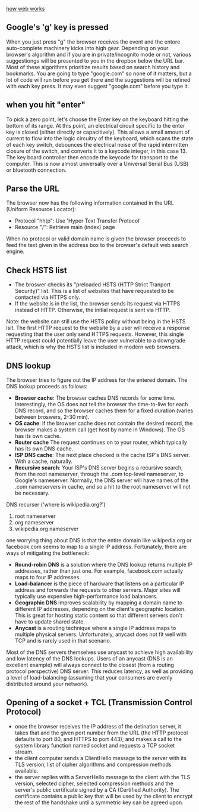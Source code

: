 [how web works](https://github.com/vasanthk/how-web-works)

## Google's 'g' key is pressed
When you just press "g" the browser receives the event and the entore auto-complete machinery kicks into high gear. Depending on your browser's algorithm and if you are in private/incognito mode or not, various suggestiongs will be presented to you in the dropbox below the URL bar. Most of these algorithms prioritize results based on search history and bookmarks. You are going to type "google.com" so none of it matters, but a lot of code will run before you get there and the suggestions will be refined with each key press. It may even suggest "google.com" before you type it.

## when you hit "enter"
To pick a zero point, let's choose the Enter key on the keyboard hitting the bottom of its range. At this point, an electrical circuit specific to the enter key is closed (either directly or capacitively). This allows a small amount of current to flow into the logic circuitry of the keyboard, which scans the state of each key switch, debounces the electrical noise of the rapid intermitten closure of the switch, and converts it to a keycode integer, in this case 13. The key board controller then encode the keycode for transport to the computer. This is now almost universally over a Universal Serial Bus (USB) or bluetooth connection.

## Parse the URL
The browser now has the following information contained in the URL (Uniform Resource Locator): 
- Protocol "hhtp": Use 'Hyper Text Transfer Protocol'
- Resource "/": Retrieve main (index) page


When no protocol or valid domain name is given the browser proceeds to feed the text given in the address box to the browser's default web search engine.

## Check HSTS list
- The broswer checks its "preloaded HSTS (HTTP Strict Tranport Security)" list. This is a list of websites that have requested to be contacted via HTTPS only.
- If the website is in the list, the browser sends its request via HTTPS instead of HTTP. Otherwise, the initial request is sent via HTTP.


Note: the website can still use the HSTS policy without being in the HSTS lsit. The first HTTP request to the website by a user will receive a response requesting that the user only send HTTPS requests. However, this single HTTP request could potentially leave the user vulnerable to a downgrade attack, which is why the HSTS list is included in modern web browsers.

## DNS lookup
The browser tries to figure out the IP address for the entered domain. The DNS lookup proceeds as follows:
- **Browser cache**: The browser caches DNS records for some time. Interestingly, the OS does not tell the browser the time-to-live for each DNS record, and so the browser caches them for a fixed duration (varies between broswers, 2-30 min).
- **OS cache**: If the browser cache does not contain the desired record, the browser makes a system call (get host by name in Windows). The OS has its own cache.
- **Router cache** The request continues on to your router, which typically has its own DNS cache.
- **ISP DNS cache**: The next place checked is the cache ISP's DNS server. With a cache, naturally. 
- **Recursive search**: Your ISP's DNS server begins a recursive search, from the root nameserver, through the .com top-level nameserver, to Google's nameserver. Normally, the DNS server will have names of the .com nameservers in cache, and so a hit to the root nameserver will not be necessary.


DNS recurser ('where is wikipedia.org?') 
1. root nameserver 
2. org nameserver
3. wikipedia.org nameserver

one worrying thing about DNS is that the entire domain like wikipedia.org or facebook.com seems to map to a single IP address. Fortunately, there are ways of mitigating the bottleneck:

- **Round-robin DNS** is a solution where the DNS lookup returns multiple IP addresses, rather than just one. For example, facebook.com actually maps to four IP addresses. 
- **Load-balancer** is the piece of hardware that listens on a particular IP address and forwards the requests to other servers. Major sites will typically use expensive high-performance load balancers.
- **Geographic DNS** improves scalability by mapping a domain name to different IP addresses, depending on the client's geographic location. This is great for hosting static content so that different servers don't have to update shared state.
- **Anycast** is a routing technique where a single IP address maps to multiple physical servers. Unfortunately, anycast does not fit well with TCP and is rarely used in that scenario.

Most of the DNS servers themselves use anycast to achieve high availability and low latency of the DNS lookups. Users of an anycast (DNS is an excellent example) will always connect to the closest (from a routing protocol perspective) DNS server. This reduces latency, as well as providing a level of load-balancing (assuming that your consumers are evenly distributed around your network).


## Opening of a socket + TCL (Transmission Control Protocol)
- once the browser receives the IP address of the detination server, it takes that and the given port number from the URL (the HTTP protocol defaults to port 80, and HTTPS to port 443), and makes a call to the system library function named socket and requests a TCP socket stream.
- the client computer sends a ClientHello message to the server with its TLS version, list of cipher algorithms and compression methods available.
- the server replies with a ServerHello message to the client with the TLS version, selected cipher, selected compression methods and the server's public certificate signed by a CA (Certified Authority). The certificate contains a public key that will be used by the client to encrypt the rest of the handshake until a symmetric key can be agreed upon.
